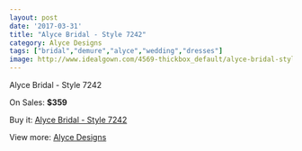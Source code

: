 ```yaml
---
layout: post
date: '2017-03-31'
title: "Alyce Bridal - Style 7242"
category: Alyce Designs
tags: ["bridal","demure","alyce","wedding","dresses"]
image: http://www.idealgown.com/4569-thickbox_default/alyce-bridal-style-7242.jpg
---
```

Alyce Bridal - Style 7242

On Sales: **$359**
<a href="https://www.idealgown.com/en/alyce-designs/2052-alyce-bridal-style-7242.html"><amp-img layout="responsive" width="600" height="600" src="//www.idealgown.com/4569-thickbox_default/alyce-bridal-style-7242.jpg" alt="Alyce Bridal - Style 7242 0" /></a>
<a href="https://www.idealgown.com/en/alyce-designs/2052-alyce-bridal-style-7242.html"><amp-img layout="responsive" width="600" height="600" src="//www.idealgown.com/4570-thickbox_default/alyce-bridal-style-7242.jpg" alt="Alyce Bridal - Style 7242 1" /></a>

Buy it: [Alyce Bridal - Style 7242](https://www.idealgown.com/en/alyce-designs/2052-alyce-bridal-style-7242.html "Alyce Bridal - Style 7242")

View more: [Alyce Designs](https://www.idealgown.com/en/5-alyce-designs "Alyce Designs")